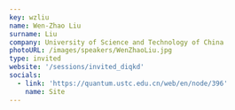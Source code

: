 ```yaml
---
key: wzliu
name: Wen-Zhao Liu
surname: Liu
company: University of Science and Technology of China
photoURL: /images/speakers/WenZhaoLiu.jpg
type: invited
website: '/sessions/invited_diqkd'
socials:
  - link: 'https://quantum.ustc.edu.cn/web/en/node/396'
    name: Site
---
```

